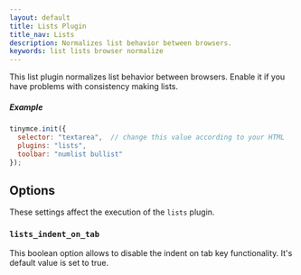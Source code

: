 ```yaml
---
layout: default
title: Lists Plugin
title_nav: Lists
description: Normalizes list behavior between browsers.
keywords: list lists browser normalize
---
```


This list plugin normalizes list behavior between browsers. Enable it if you have problems with consistency making lists.

##### Example

```js
tinymce.init({
  selector: "textarea",  // change this value according to your HTML
  plugins: "lists",
  toolbar: "numlist bullist"
});
```

## Options

These settings affect the execution of the `lists` plugin.

### `lists_indent_on_tab`

This boolean option allows to disable the indent on tab key functionality. It's default value is set to true.
